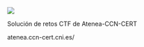 <img src="https://i.ibb.co/x6gwQMn/Captura-de-pantalla-13-7-2024-123341-atenea-ccn-cert-cni-es.jpg">

Solución de retos CTF de Atenea-CCN-CERT

atenea.ccn-cert.cni.es/
